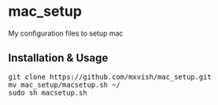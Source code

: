 # mac_setup
My configuration files to setup mac

## Installation & Usage

<pre>
git clone https://github.com/mxvish/mac_setup.git
mv mac_setup/macsetup.sh ~/
sudo sh macsetup.sh
</pre>
